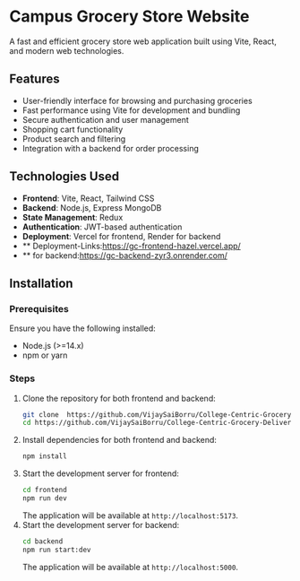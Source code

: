 # Campus Grocery Store Website

A fast and efficient grocery store web application built using Vite, React, and modern web technologies.

## Features
- User-friendly interface for browsing and purchasing groceries
- Fast performance using Vite for development and bundling
- Secure authentication and user management
- Shopping cart functionality
- Product search and filtering
- Integration with a backend for order processing

## Technologies Used
- **Frontend**: Vite, React, Tailwind CSS
- **Backend**: Node.js, Express  MongoDB
- **State Management**:  Redux
- **Authentication**: JWT-based authentication
- **Deployment**: Vercel for frontend, Render for backend
- ** Deployment-Links:https://gc-frontend-hazel.vercel.app/
- ** for backend:https://gc-backend-zyr3.onrender.com/

## Installation
### Prerequisites
Ensure you have the following installed:
- Node.js (>=14.x)
- npm or yarn

### Steps
1. Clone the repository for both frontend and backend:
   ```sh
   git clone  https://github.com/VijaySaiBorru/College-Centric-Grocery-Delivery-System.git
   cd https://github.com/VijaySaiBorru/College-Centric-Grocery-Delivery-System
   ```
2. Install dependencies for both frontend and backend:
   ```sh
   npm install
   ```
3. Start the development server for frontend:
   ```sh
   cd frontend
   npm run dev
   ```
   The application will be available at `http://localhost:5173`.
4. Start the development server for backend:
   ```sh
   cd backend
   npm run start:dev
   ```
   The application will be available at `http://localhost:5000`.



